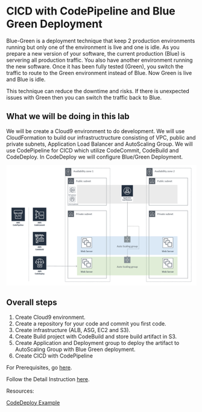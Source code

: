 # CICD with CodePipeline and Blue Green Deployment

Blue-Green is a deployment technique that keep 2 production environments running but only one of the environment is live and one is idle. As you prepare a new version of your software, the current production (Blue) is servering all production traffic. You also have another environment running the new software. Once it has been fully tested (Green), you switch the traffic to route to the Green environment instead of Blue. Now Green is live and Blue is idle.

This technique can reduce the downtime and risks. If there is unexpected issues with Green then you can switch the traffic back to Blue.

## What we will be doing in this lab

We will be create a Cloud9 environment to do development. We will use CloudFormation to build our infrastructructure consisting of VPC, public and private subnets, Application Load Balancer and AutoScaling Group. We will use CodePipeline for CICD which utilize CodeCommit, CodeBuild and CodeDeploy. In CodeDeploy we will configure Blue/Green Deployment.

![ALB](./images/bg-10.png)

## Overall steps

1. Create Cloud9 environment.
2. Create a repository for your code and commit you first code.
3. Create infrastructure (ALB, ASG, EC2 and S3).
4. Create Build project with CodeBuild and store build artifact in S3.
5. Create Application and Deployment group to deploy the artifact to AutoScaling Group with Blue Green deployment.
6. Create CICD with CodePipeline

For Prerequisites, go [here](Prerequisites.md).

Follow the Detail Instruction [here](Detail_Instructions.md).

Resources:


[CodeDeploy Example](https://github.com/aws-samples/aws-codedeploy-samples/tree/master/load-balancing/elb-v2)
